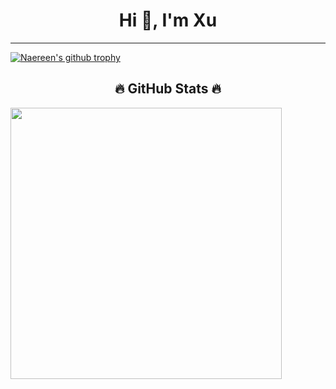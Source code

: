 <h1 align="center">Hi 👋, I'm Xu</h1>


<hr>


[![Naereen's github trophy](https://github-profile-trophy.vercel.app/?username=ducyb294&row=1&theme=discord)](https://ducyb294.github.io)

<h2 align="center">🔥 GitHub Stats 🔥</h2>

<a href="#" title="ducyb294">
    <img align="center" width="434" src="https://github-readme-stats.vercel.app/api?username=ducyb294&show_icons=true&theme=react&border_color=61dafb&hide_border=true" />
</a>
